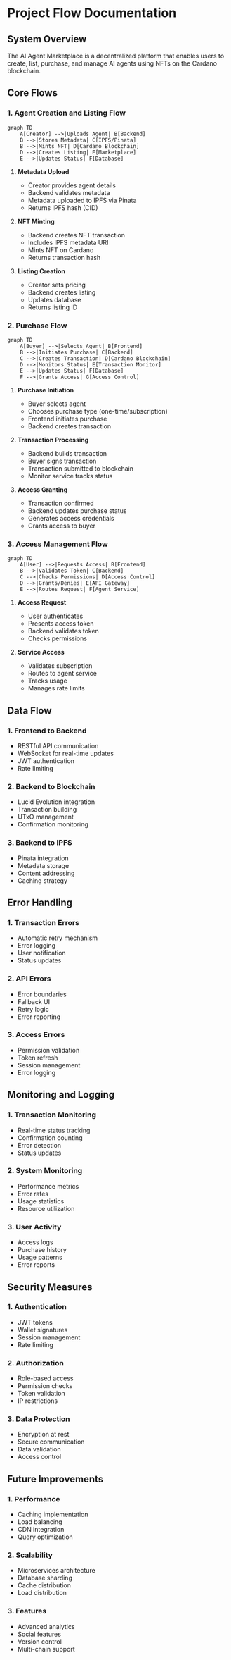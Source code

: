 # Project Flow Documentation

## System Overview
The AI Agent Marketplace is a decentralized platform that enables users to create, list, purchase, and manage AI agents using NFTs on the Cardano blockchain.

## Core Flows

### 1. Agent Creation and Listing Flow
```mermaid
graph TD
    A[Creator] -->|Uploads Agent| B[Backend]
    B -->|Stores Metadata| C[IPFS/Pinata]
    B -->|Mints NFT| D[Cardano Blockchain]
    D -->|Creates Listing| E[Marketplace]
    E -->|Updates Status| F[Database]
```

1. **Metadata Upload**
   - Creator provides agent details
   - Backend validates metadata
   - Metadata uploaded to IPFS via Pinata
   - Returns IPFS hash (CID)

2. **NFT Minting**
   - Backend creates NFT transaction
   - Includes IPFS metadata URI
   - Mints NFT on Cardano
   - Returns transaction hash

3. **Listing Creation**
   - Creator sets pricing
   - Backend creates listing
   - Updates database
   - Returns listing ID

### 2. Purchase Flow
```mermaid
graph TD
    A[Buyer] -->|Selects Agent| B[Frontend]
    B -->|Initiates Purchase| C[Backend]
    C -->|Creates Transaction| D[Cardano Blockchain]
    D -->|Monitors Status| E[Transaction Monitor]
    E -->|Updates Status| F[Database]
    F -->|Grants Access| G[Access Control]
```

1. **Purchase Initiation**
   - Buyer selects agent
   - Chooses purchase type (one-time/subscription)
   - Frontend initiates purchase
   - Backend creates transaction

2. **Transaction Processing**
   - Backend builds transaction
   - Buyer signs transaction
   - Transaction submitted to blockchain
   - Monitor service tracks status

3. **Access Granting**
   - Transaction confirmed
   - Backend updates purchase status
   - Generates access credentials
   - Grants access to buyer

### 3. Access Management Flow
```mermaid
graph TD
    A[User] -->|Requests Access| B[Frontend]
    B -->|Validates Token| C[Backend]
    C -->|Checks Permissions| D[Access Control]
    D -->|Grants/Denies| E[API Gateway]
    E -->|Routes Request| F[Agent Service]
```

1. **Access Request**
   - User authenticates
   - Presents access token
   - Backend validates token
   - Checks permissions

2. **Service Access**
   - Validates subscription
   - Routes to agent service
   - Tracks usage
   - Manages rate limits

## Data Flow

### 1. Frontend to Backend
- RESTful API communication
- WebSocket for real-time updates
- JWT authentication
- Rate limiting

### 2. Backend to Blockchain
- Lucid Evolution integration
- Transaction building
- UTxO management
- Confirmation monitoring

### 3. Backend to IPFS
- Pinata integration
- Metadata storage
- Content addressing
- Caching strategy

## Error Handling

### 1. Transaction Errors
- Automatic retry mechanism
- Error logging
- User notification
- Status updates

### 2. API Errors
- Error boundaries
- Fallback UI
- Retry logic
- Error reporting

### 3. Access Errors
- Permission validation
- Token refresh
- Session management
- Error logging

## Monitoring and Logging

### 1. Transaction Monitoring
- Real-time status tracking
- Confirmation counting
- Error detection
- Status updates

### 2. System Monitoring
- Performance metrics
- Error rates
- Usage statistics
- Resource utilization

### 3. User Activity
- Access logs
- Purchase history
- Usage patterns
- Error reports

## Security Measures

### 1. Authentication
- JWT tokens
- Wallet signatures
- Session management
- Rate limiting

### 2. Authorization
- Role-based access
- Permission checks
- Token validation
- IP restrictions

### 3. Data Protection
- Encryption at rest
- Secure communication
- Data validation
- Access control

## Future Improvements

### 1. Performance
- Caching implementation
- Load balancing
- CDN integration
- Query optimization

### 2. Scalability
- Microservices architecture
- Database sharding
- Cache distribution
- Load distribution

### 3. Features
- Advanced analytics
- Social features
- Version control
- Multi-chain support 